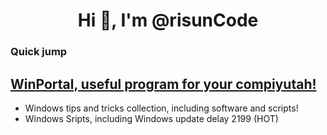 <h1 align="center">Hi 👋, I'm @risunCode</h1> 

### Quick jump 
## [WinPortal, useful program for your compiyutah!](https://github.com/risunCode/WinPortal)
- Windows tips and tricks collection, including software and scripts!
- Windows Sripts, including Windows update delay 2199 (HOT) 

<!-- << wtf is docsify, github readme is alr the docs 🗿>> -->
